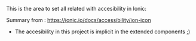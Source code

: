 This is the area to set all related with accesibility in Ionic: 

Summary from : https://ionic.io/docs/accessibility/ion-icon

- The accesibility in this project is implicit in the extended components ;)
